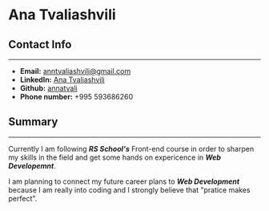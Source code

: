 # Ana Tvaliashvili

## Contact Info

---

- **Email:** anntvaliashvili@gmail.com
- **LinkedIn:** [Ana Tvaliashvili](https://www.linkedin.com/in/ana-tvaliashvili-50234a253/)
- **Github:** [annatvali](https://github.com/annatvali)
- **Phone number:** +995 593686260

## Summary

---

Currently I am following **_RS School's_** Front-end course in order to sharpen my skills in the field and get some hands on expericence in **_Web Developemnt_**.

I am planning to connect my future career plans to **_Web Development_** because I am really into coding and I strongly believe that "pratice makes perfect".
